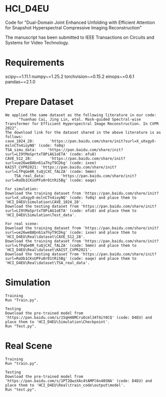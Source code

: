 # HCI_D4EU
Code for "Dual-Domain Joint Enhanced Unfolding with Efficient Attention for Snapshot Hyperspectral Compressive Imaging Reconstruction"

The manuscript has been submitted to IEEE Transactions on Circuits and Systems for Video Technology.

# Requirements

scipy~=1.11.1
numpy~=1.25.2
torchvision~=0.15.2
einops~=0.6.1
pandas~=2.1.0  

# Prepare Dataset
	We applied the same dataset as the following literature in our code: 
	      "Yuanhao Cai, Jing Lin, etal. Mask-guided Spectral-wise Transformer for Efficient Hyperspectral Image Reconstruction. In CVPR 2022".
	The download link for the dataset shared in the above literature is as follows: 
	cave_1024_28:       'https://pan.baidu.com/share/init?surl=X_uXxgyO-mslnCTn4ioyNQ' (code: fo0q)
	TSA_simu_data:     'https://pan.baidu.com/share/init?surl=LI9tMaSprtxT8PiAG1oETA' (code: efu8)
	CAVE_512_28:        'https://pan.baidu.com/share/init?surl=ue26weBAbn61a7hyT9CDkg' (code: ixoe)
	KAIST_CVPR2021: 'https://pan.baidu.com/share/init?surl=LfPqGe0R_tuQjCXC_fALZA' (code: 5mmn)
        TSA_real_data:       'https://pan.baidu.com/share/init?surl=RoOb1CKsUPFu0r01tRi5Bg' (code: eaqe)

	For simulation:
	Download the training dataset from 'https://pan.baidu.com/share/init?surl=X_uXxgyO-mslnCTn4ioyNQ' (code: fo0q) and place them to 'HCI_D4EU\Simulation\CAVE_1024_28'.
	Download the testing dataset from 'https://pan.baidu.com/share/init?surl=LI9tMaSprtxT8PiAG1oETA' (code: efu8) and place them to 'HCI_D4EU\Simulation\Test_data'.

	For real scene:
	Download the training dataset from 'https://pan.baidu.com/share/init?surl=ue26weBAbn61a7hyT9CDkg' (code: ixoe) and place them to 'HCI_D4EU\Real\dataset\CAVE_512_28'.
	Download the training dataset from 'https://pan.baidu.com/share/init?surl=LfPqGe0R_tuQjCXC_fALZA' (code: 5mmn) and place them to  'HCI_D4EU\Real\dataset\KAIST_CVPR2021'.
	Download the testing dataset from 'https://pan.baidu.com/share/init?surl=RoOb1CKsUPFu0r01tRi5Bg' (code: eaqe) and place them to 'HCI_D4EU\Real\dataset\TSA_real_data'.

# Simulation
	Training
	Run "Train.py".
	
	Testing
	Download the pre-trained model from 'https://pan.baidu.com/s/15qH48MCruOcml34T4iY8CQ' (code: D4EU) and place them to 'HCI_D4EU\Simulation\Checkpoint'.
	Run "Test.py".

# Real Scene
	Training
	Run "train.py".
	
	Testing
	Download the pre-trained model from 'https://pan.baidu.com/s/1PT2QwzXAc4tAMPl6n40SNA' (code: D4EU) and place them to 'HCI_D4EU\Real\train_code\output\model'.
	Run "test.py".





